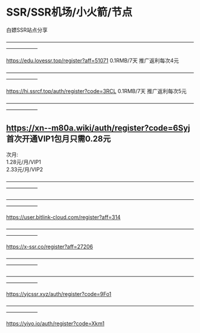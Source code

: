 # SSR/SSR机场/小火箭/节点
白嫖SSR站点分享

——————————————————————————————————————————   

https://edu.lovessr.top/register?aff=51071     0.1RMB/7天    推广返利每次4元 
                                          
—————————————————————————————————————————— 

https://hi.ssrcf.top/auth/register?code=3RCL  0.1RMB/7天    推广返利每次5元 
                                          
—————————————————————————————————————————— 

##  https://xn--m80a.wiki/auth/register?code=6Syj 首次开通VIP1包月只需0.28元 	
   次月:<br>
   1.28元/月/VIP1		<br>
   2.33元/月/VIP2  <br>


——————————————————————————————————————————   


——————————————————————————————————————————   

https://user.bitlink-cloud.com/register?aff=314

——————————————————————————————————————————   

https://x-ssr.co/register?aff=27206

——————————————————————————————————————————   


——————————————————————————————————————————   

https://yjcssr.xyz/auth/register?code=9Fo1


——————————————————————————————————————————   

https://yiyo.io/auth/register?code=Xkm1



